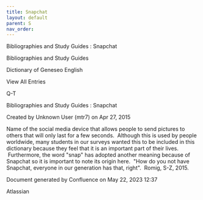 ```yaml
---
title: Snapchat
layout: default
parent: S
nav_order:
---
```


Bibliographies and Study Guides : Snapchat

Bibliographies and Study Guides

Dictionary of Geneseo English

View All Entries

Q-T

Bibliographies and Study Guides : Snapchat

Created by  Unknown User (mtr7) on Apr 27, 2015

Name of the social media device that allows people to send pictures to others that will only last for a few seconds.  Although this is used by people worldwide, many students in our surveys wanted this to be included in this dictionary because they feel that it is an important part of their lives.  Furthermore, the word &quot;snap&quot; has adopted another meaning because of Snapchat so it is important to note its origin here.  &quot;How do you not have Snapchat, everyone in our generation has that, right&quot;.  Romig, S-Z, 2015.

Document generated by Confluence on May 22, 2023 12:37

Atlassian
